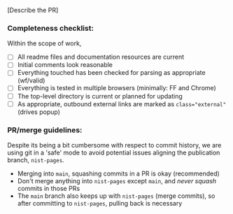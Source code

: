 [Describe the PR]

### Completeness checklist:

Within the scope of work,

- [ ] All readme files and documentation resources are current
- [ ] Initial comments look reasonable
- [ ] Everything touched has been checked for parsing as appropriate (wf/valid)
- [ ] Everything is tested in multiple browsers (minimally: FF and Chrome)
- [ ] The top-level directory is current or planned for updating
- [ ] As appropriate, outbound external links are marked as `class="external"` (drives popup)

### PR/merge guidelines:

Despite its being a bit cumbersome with respect to commit history, we are using git in a 'safe' mode to avoid potential issues aligning the publication branch, `nist-pages`.

- Merging into `main`, squashing commits in a PR is okay (recommended)
- Don't merge anything into `nist-pages` except `main`, and *never squash* commits in those PRs
- The `main` branch also keeps up with `nist-pages` (merge commits), so after committing to `nist-pages`, pulling back is necessary
